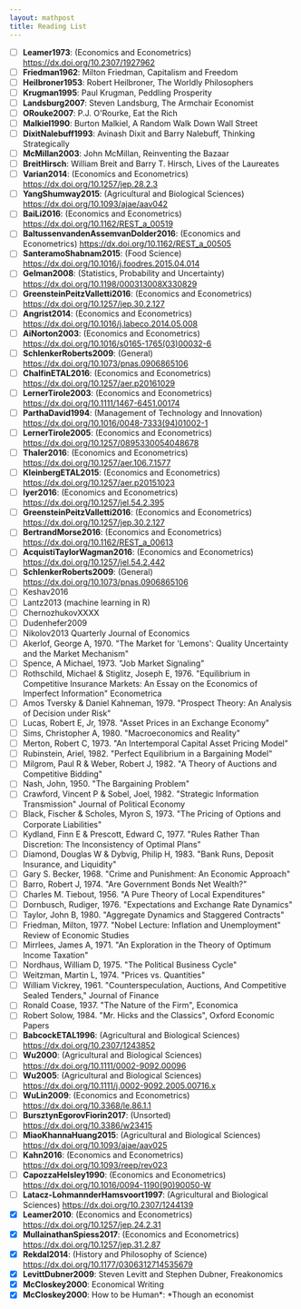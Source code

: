 ```yaml
---
layout: mathpost
title: Reading List
---
```


* [ ]  **Leamer1973**: (Economics and Econometrics) https://dx.doi.org/10.2307/1927962
* [ ]  **Friedman1962**: Milton Friedman, Capitalism and Freedom
* [ ]  **Heilbroner1953**: Robert Heilbroner, The Worldly Philosophers
* [ ]  **Krugman1995**: Paul Krugman, Peddling Prosperity
* [ ]  **Landsburg2007**: Steven Landsburg, The Armchair Economist
* [ ]  **ORouke2007**: P.J. O'Rourke, Eat the Rich
* [ ]  **Malkiel1990**: Burton Malkiel, A Random Walk Down Wall Street
* [ ]  **DixitNalebuff1993**: Avinash Dixit and Barry Nalebuff, Thinking Strategically
* [ ]  **McMillan2003**: John McMillan, Reinventing the Bazaar
* [ ]  **BreitHirsch**: William Breit and Barry T. Hirsch, Lives of the Laureates
* [ ]  **Varian2014**: (Economics and Econometrics) https://dx.doi.org/10.1257/jep.28.2.3
* [ ]  **YangShumway2015**: (Agricultural and Biological Sciences) https://dx.doi.org/10.1093/ajae/aav042
* [ ]  **BaiLi2016**: (Economics and Econometrics) https://dx.doi.org/10.1162/REST_a_00519
* [ ]  **BaltussenvandenAssemvanDolder2016**: (Economics and Econometrics) https://dx.doi.org/10.1162/REST_a_00505
* [ ]  **SanteramoShabnam2015**: (Food Science) https://dx.doi.org/10.1016/j.foodres.2015.04.014
* [ ]  **Gelman2008**: (Statistics, Probability and Uncertainty) https://dx.doi.org/10.1198/000313008X330829
* [ ]  **GreensteinPeitzValletti2016**: (Economics and Econometrics) https://dx.doi.org/10.1257/jep.30.2.127
* [ ]  **Angrist2014**: (Economics and Econometrics) https://dx.doi.org/10.1016/j.labeco.2014.05.008
* [ ]  **AiNorton2003**: (Economics and Econometrics) https://dx.doi.org/10.1016/s0165-1765(03)00032-6
* [ ]  **SchlenkerRoberts2009**: (General) https://dx.doi.org/10.1073/pnas.0906865106
* [ ]  **ChalfinETAL2016**: (Economics and Econometrics) https://dx.doi.org/10.1257/aer.p20161029
* [ ]  **LernerTirole2003**: (Economics and Econometrics) https://dx.doi.org/10.1111/1467-6451.00174
* [ ]  **ParthaDavid1994**: (Management of Technology and Innovation) https://dx.doi.org/10.1016/0048-7333(94)01002-1
* [ ]  **LernerTirole2005**: (Economics and Econometrics) https://dx.doi.org/10.1257/0895330054048678
* [ ]  **Thaler2016**: (Economics and Econometrics) https://dx.doi.org/10.1257/aer.106.7.1577
* [ ]  **KleinbergETAL2015**: (Economics and Econometrics) https://dx.doi.org/10.1257/aer.p20151023
* [ ]  **Iyer2016**: (Economics and Econometrics) https://dx.doi.org/10.1257/jel.54.2.395
* [ ]  **GreensteinPeitzValletti2016**: (Economics and Econometrics) https://dx.doi.org/10.1257/jep.30.2.127
* [ ]  **BertrandMorse2016**: (Economics and Econometrics) https://dx.doi.org/10.1162/REST_a_00613
* [ ]  **AcquistiTaylorWagman2016**: (Economics and Econometrics) https://dx.doi.org/10.1257/jel.54.2.442
* [ ]  **SchlenkerRoberts2009**: (General) https://dx.doi.org/10.1073/pnas.0906865106
* [ ]  Keshav2016
* [ ]  Lantz2013 (machine learning in R)
* [ ]  ChernozhukovXXXX
* [ ]  Dudenhefer2009
* [ ]  Nikolov2013 Quarterly Journal of Economics
* [ ]  Akerlof, George A, 1970. "The Market for 'Lemons': Quality Uncertainty and the Market Mechanism"
* [ ]  Spence, A Michael, 1973. "Job Market Signaling"
* [ ]  Rothschild, Michael & Stiglitz, Joseph E, 1976. "Equilibrium in Competitive Insurance Markets: An Essay on the Economics of Imperfect Information" Econometrica
* [ ]  Amos Tversky & Daniel Kahneman, 1979. "Prospect Theory: An Analysis of Decision under Risk"
* [ ]  Lucas, Robert E, Jr, 1978. "Asset Prices in an Exchange Economy"
* [ ]  Sims, Christopher A, 1980. "Macroeconomics and Reality"
* [ ]  Merton, Robert C, 1973. "An Intertemporal Capital Asset Pricing Model"
* [ ]  Rubinstein, Ariel, 1982. "Perfect Equilibrium in a Bargaining Model"
* [ ]  Milgrom, Paul R & Weber, Robert J, 1982. "A Theory of Auctions and Competitive Bidding"
* [ ]  Nash, John, 1950. "The Bargaining Problem"
* [ ]  Crawford, Vincent P & Sobel, Joel, 1982. "Strategic Information Transmission" Journal of Political Economy
* [ ]  Black, Fischer & Scholes, Myron S, 1973. "The Pricing of Options and Corporate Liabilities"
* [ ]  Kydland, Finn E & Prescott, Edward C, 1977. "Rules Rather Than Discretion: The Inconsistency of Optimal Plans"
* [ ]  Diamond, Douglas W & Dybvig, Philip H, 1983. "Bank Runs, Deposit Insurance, and Liquidity"
* [ ]  Gary S. Becker, 1968. "Crime and Punishment: An Economic Approach"
* [ ]  Barro, Robert J, 1974. "Are Government Bonds Net Wealth?"
* [ ]  Charles M. Tiebout, 1956. "A Pure Theory of Local Expenditures"
* [ ]  Dornbusch, Rudiger, 1976. "Expectations and Exchange Rate Dynamics"
* [ ]  Taylor, John B, 1980. "Aggregate Dynamics and Staggered Contracts"
* [ ]  Friedman, Milton, 1977. "Nobel Lecture: Inflation and Unemployment" Review of Economic Studies
* [ ]  Mirrlees, James A, 1971. "An Exploration in the Theory of Optimum Income Taxation"
* [ ]  Nordhaus, William D, 1975. "The Political Business Cycle"
* [ ]  Weitzman, Martin L, 1974. "Prices vs. Quantities"
* [ ]  William Vickrey, 1961. "Counterspeculation, Auctions, And Competitive Sealed Tenders," Journal of Finance
* [ ]  Ronald Coase, 1937. "The Nature of the Firm", Economica
* [ ]  Robert Solow, 1984. "Mr. Hicks and the Classics", Oxford Economic Papers
* [ ]  **BabcockETAL1996**: (Agricultural and Biological Sciences) https://dx.doi.org/10.2307/1243852
* [ ]  **Wu2000**: (Agricultural and Biological Sciences) https://dx.doi.org/10.1111/0002-9092.00096
* [ ]  **Wu2005**: (Agricultural and Biological Sciences) https://dx.doi.org/10.1111/j.0002-9092.2005.00716.x
* [ ]  **WuLin2009**: (Economics and Econometrics) https://dx.doi.org/10.3368/le.86.1.1
* [ ]  **BursztynEgorovFiorin2017**: (Unsorted) https://dx.doi.org/10.3386/w23415
* [ ]  **MiaoKhannaHuang2015**: (Agricultural and Biological Sciences) https://dx.doi.org/10.1093/ajae/aav025
* [ ]  **Kahn2016**: (Economics and Econometrics) https://dx.doi.org/10.1093/reep/rev023
* [ ]  **CapozzaHelsley1990**: (Economics and Econometrics) https://dx.doi.org/10.1016/0094-1190(90)90050-W
* [ ]  **Latacz-LohmannderHamsvoort1997**: (Agricultural and Biological Sciences) https://dx.doi.org/10.2307/1244139
* [X]  **Leamer2010**: (Economics and Econometrics) https://dx.doi.org/10.1257/jep.24.2.31
* [X]  **MullainathanSpiess2017**: (Economics and Econometrics) https://dx.doi.org/10.1257/jep.31.2.87
* [X]  **Rekdal2014**: (History and Philosophy of Science) https://dx.doi.org/10.1177/0306312714535679
* [X]  **LevittDubner2009**: Steven Levitt and Stephen Dubner, Freakonomics
* [X]  **McCloskey2000**: Economical Writing
* [X]  **McCloskey2000**: How to be Human*: *Though an economist
